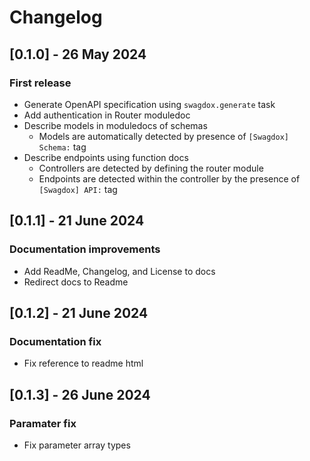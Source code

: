 # Changelog

## [0.1.0] - 26 May 2024

### First release

- Generate OpenAPI specification using `swagdox.generate` task
- Add authentication in Router moduledoc
- Describe models in moduledocs of schemas
  - Models are automatically detected by presence of `[Swagdox] Schema:` tag
- Describe endpoints using function docs
  - Controllers are detected by defining the router module
  - Endpoints are detected within the controller by the presence of `[Swagdox] API:` tag

## [0.1.1] - 21 June 2024

### Documentation improvements

- Add ReadMe, Changelog, and License to docs
- Redirect docs to Readme

## [0.1.2] - 21 June 2024

### Documentation fix

- Fix reference to readme html

## [0.1.3] - 26 June 2024

### Paramater fix

- Fix parameter array types
